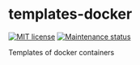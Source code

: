 # templates-docker

[![MIT license][license-badge]][license-url]
[![Maintenance status][status-badge]][status-url]

Templates of docker containers

[status-url]: https://github.com/vikian050194/templates-docker/pulse
[status-badge]: https://img.shields.io/github/last-commit/vikian050194/templates-docker.svg

[license-url]: https://github.com/vikian050194/templates-docker/blob/master/LICENSE
[license-badge]: https://img.shields.io/github/license/vikian050194/templates-docker.svg